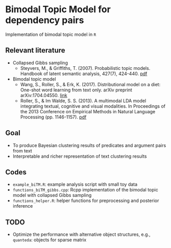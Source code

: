 # Bimodal Topic Model for dependency pairs
Implementation of bimodal topic model in `R`

## Relevant literature
- Collapsed Gibbs sampling
    - Steyvers, M., & Griffiths, T. (2007). Probabilistic topic models. Handbook of latent semantic analysis, 427(7), 424-440. [pdf](http://173.236.226.255/tom/papers/SteyversGriffiths.pdf)
- Bimodal topic model
    - Wang, S., Roller, S., & Erk, K. (2017). Distributional model on a diet: One-shot word learning from text only. arXiv preprint arXiv:1704.04550. [link](https://arxiv.org/abs/1704.04550)
    - Roller, S., & Im Walde, S. S. (2013). A multimodal LDA model integrating textual, cognitive and visual modalities. In Proceedings of the 2013 Conference on Empirical Methods in Natural Language Processing (pp. 1146-1157). [pdf](http://www.aclweb.org/anthology/D13-1115)

## Goal
- To produce Bayesian clustering results of predicates and argument pairs from text
- Interpretable and richer representation of text clustering results

## Codes
- `example_biTM.R`: example analysis script with small toy data
- `functions_biTM_gibbs.cpp`: Rcpp implementation of the bimodal topic model with collapsed Gibbs sampling
- `functions_helper.R`: helper functions for preprocessing and posterior inference

## TODO
- Optimize the performance with alternative object structures, e.g., `quanteda`: objects for sparse matrix
